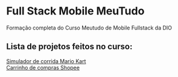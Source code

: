 # Full Stack Mobile MeuTudo
Formação completa do Curso Meutudo de Mobile Fullstack da DIO 

## Lista de projetos feitos no curso:
[Simulador de corrida Mario Kart]('./simulador_mariokart/readme.md')<br/>
[Carrinho de compras Shopee]('./carrinho-shopee/readme.md')
